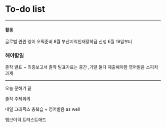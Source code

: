 # To-do list

----------------
#### 활동

글로벌 윈윈
영어 오픽준비 8월
부산지역인재장학금 신청 6월 19일부터

### 해야할일

졸작 발표 + 최종보고서
졸작 발표자료는 중간 ,기말 둘다 제출해야함
영어발음 스피치 과제



-----

오늘 문해기 끝

졸작 주제회의

내일 그래픽스 총복습 + 영어발음 as well

엠브이픽
트러스트애드




